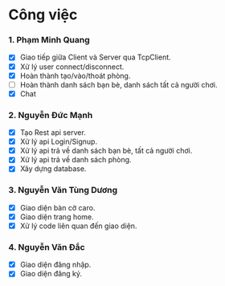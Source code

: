 # Công việc
### 1. Phạm Minh Quang
- [x] Giao tiếp giữa Client và Server qua TcpClient.
- [x] Xử lý user connect/disconnect.
- [x] Hoàn thành tạo/vào/thoát phòng.
- [ ] Hoàn thành danh sách bạn bè, danh sách tất cả người chơi.
- [x] Chat

### 2. Nguyễn Đức Mạnh
- [x] Tạo Rest api server.
- [x] Xử lý api Login/Signup.
- [x] Xử lý api trả về danh sách bạn bè, tất cả người chơi.
- [x] Xử lý api trả về danh sách phòng.
- [x] Xây dựng database.

### 3. Nguyễn Văn Tùng Dương
- [x] Giao diện bàn cờ caro.
- [x] Giao diện trang home.
- [x] Xử lý code liên quan đến giao diện.

### 4. Nguyễn Văn Đắc
- [x] Giao diện đăng nhập.
- [x] Giao diện đăng ký.
